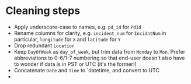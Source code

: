 # Cleaning steps

- Apply underscore-case to names, e.g. `pd_id` for `PdId`
- Rename columns for clarity, e.g. `incident_num` for `IncidntNum`
  in particular, `longitude` for `X` and `latitude` for `Y`
- Drop redundant `Location`
- Keep `DayOfWeek` as `day_of_week`, but trim data from `Monday` to `Mon`. Prefer abbreviations to 0-6/1-7 numbering so that end-user doesn't also have to wonder if data is in PST or UTC (it's the former!)
- Concatenate `Date` and `Time` to `datetime, and convert to UTC
- 
